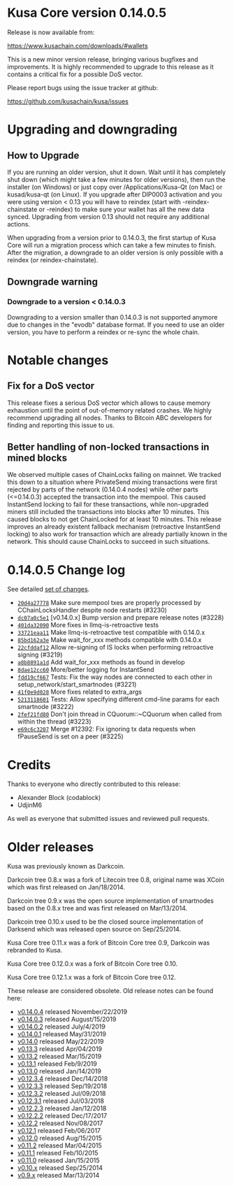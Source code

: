 Kusa Core version 0.14.0.5
==========================

Release is now available from:

  <https://www.kusachain.com/downloads/#wallets>

This is a new minor version release, bringing various bugfixes and improvements.
It is highly recommended to upgrade to this release as it contains a critical
fix for a possible DoS vector.

Please report bugs using the issue tracker at github:

  <https://github.com/kusachain/kusa/issues>


Upgrading and downgrading
=========================

How to Upgrade
--------------

If you are running an older version, shut it down. Wait until it has completely
shut down (which might take a few minutes for older versions), then run the
installer (on Windows) or just copy over /Applications/Kusa-Qt (on Mac) or
kusad/kusa-qt (on Linux). If you upgrade after DIP0003 activation and you were
using version < 0.13 you will have to reindex (start with -reindex-chainstate
or -reindex) to make sure your wallet has all the new data synced. Upgrading from
version 0.13 should not require any additional actions.

When upgrading from a version prior to 0.14.0.3, the
first startup of Kusa Core will run a migration process which can take a few minutes
to finish. After the migration, a downgrade to an older version is only possible with
a reindex (or reindex-chainstate).

Downgrade warning
-----------------

### Downgrade to a version < 0.14.0.3

Downgrading to a version smaller than 0.14.0.3 is not supported anymore due to changes
in the "evodb" database format. If you need to use an older version, you have to perform
a reindex or re-sync the whole chain.

Notable changes
===============

Fix for a DoS vector
--------------------

This release fixes a serious DoS vector which allows to cause memory exhaustion until the point of
out-of-memory related crashes. We highly recommend upgrading all nodes. Thanks to Bitcoin ABC
developers for finding and reporting this issue to us.

Better handling of non-locked transactions in mined blocks
----------------------------------------------------------

We observed multiple cases of ChainLocks failing on mainnet. We tracked this down to a situation where
PrivateSend mixing transactions were first rejected by parts of the network (0.14.0.4 nodes) while other parts
(<=0.14.0.3) accepted the transaction into the mempool. This caused InstantSend locking to fail for these
transactions, while non-upgraded miners still included the transactions into blocks after 10 minutes.
This caused blocks to not get ChainLocked for at least 10 minutes. This release improves an already existent
fallback mechanism (retroactive InstantSend locking) to also work for transaction which are already partially
known in the network. This should cause ChainLocks to succeed in such situations.

0.14.0.5 Change log
===================

See detailed [set of changes](https://github.com/kusachain/kusa/compare/v0.14.0.4...kusa:v0.14.0.5).

- [`20d4a27778`](https://github.com/kusachain/kusa/commit/dc07a0c5e1) Make sure mempool txes are properly processed by CChainLocksHandler despite node restarts (#3230)
- [`dc07a0c5e1`](https://github.com/kusachain/kusa/commit/dc07a0c5e1) [v0.14.0.x] Bump version and prepare release notes (#3228)
- [`401da32090`](https://github.com/kusachain/kusa/commit/401da32090) More fixes in llmq-is-retroactive tests
- [`33721eaa11`](https://github.com/kusachain/kusa/commit/33721eaa11) Make llmq-is-retroactive test compatible with 0.14.0.x
- [`85bd162a3e`](https://github.com/kusachain/kusa/commit/85bd162a3e) Make wait_for_xxx methods compatible with 0.14.0.x
- [`22cfddaf12`](https://github.com/kusachain/kusa/commit/22cfddaf12) Allow re-signing of IS locks when performing retroactive signing (#3219)
- [`a8b8891a1d`](https://github.com/kusachain/kusa/commit/a8b8891a1d) Add wait_for_xxx methods as found in develop
- [`8dae12cc60`](https://github.com/kusachain/kusa/commit/8dae12cc60) More/better logging for InstantSend
- [`fdd19cf667`](https://github.com/kusachain/kusa/commit/fdd19cf667) Tests: Fix the way nodes are connected to each other in setup_network/start_smartnodes (#3221)
- [`41f0e9d028`](https://github.com/kusachain/kusa/commit/41f0e9d028) More fixes related to extra_args
- [`5213118601`](https://github.com/kusachain/kusa/commit/5213118601) Tests: Allow specifying different cmd-line params for each smartnode (#3222)
- [`2fef21fd80`](https://github.com/kusachain/kusa/commit/2fef21fd80) Don't join thread in CQuorum::~CQuorum when called from within the thread (#3223)
- [`e69c6c3207`](https://github.com/kusachain/kusa/commit/e69c6c3207) Merge #12392: Fix ignoring tx data requests when fPauseSend is set on a peer (#3225)

Credits
=======

Thanks to everyone who directly contributed to this release:

- Alexander Block (codablock)
- UdjinM6

As well as everyone that submitted issues and reviewed pull requests.

Older releases
==============

Kusa was previously known as Darkcoin.

Darkcoin tree 0.8.x was a fork of Litecoin tree 0.8, original name was XCoin
which was first released on Jan/18/2014.

Darkcoin tree 0.9.x was the open source implementation of smartnodes based on
the 0.8.x tree and was first released on Mar/13/2014.

Darkcoin tree 0.10.x used to be the closed source implementation of Darksend
which was released open source on Sep/25/2014.

Kusa Core tree 0.11.x was a fork of Bitcoin Core tree 0.9,
Darkcoin was rebranded to Kusa.

Kusa Core tree 0.12.0.x was a fork of Bitcoin Core tree 0.10.

Kusa Core tree 0.12.1.x was a fork of Bitcoin Core tree 0.12.

These release are considered obsolete. Old release notes can be found here:

- [v0.14.0.4](https://github.com/kusachain/kusa/blob/master/doc/release-notes/kusa/release-notes-0.14.0.4.md) released November/22/2019
- [v0.14.0.3](https://github.com/kusachain/kusa/blob/master/doc/release-notes/kusa/release-notes-0.14.0.3.md) released August/15/2019
- [v0.14.0.2](https://github.com/kusachain/kusa/blob/master/doc/release-notes/kusa/release-notes-0.14.0.2.md) released July/4/2019
- [v0.14.0.1](https://github.com/kusachain/kusa/blob/master/doc/release-notes/kusa/release-notes-0.14.0.1.md) released May/31/2019
- [v0.14.0](https://github.com/kusachain/kusa/blob/master/doc/release-notes/kusa/release-notes-0.14.0.md) released May/22/2019
- [v0.13.3](https://github.com/kusachain/kusa/blob/master/doc/release-notes/kusa/release-notes-0.13.3.md) released Apr/04/2019
- [v0.13.2](https://github.com/kusachain/kusa/blob/master/doc/release-notes/kusa/release-notes-0.13.2.md) released Mar/15/2019
- [v0.13.1](https://github.com/kusachain/kusa/blob/master/doc/release-notes/kusa/release-notes-0.13.1.md) released Feb/9/2019
- [v0.13.0](https://github.com/kusachain/kusa/blob/master/doc/release-notes/kusa/release-notes-0.13.0.md) released Jan/14/2019
- [v0.12.3.4](https://github.com/kusachain/kusa/blob/master/doc/release-notes/kusa/release-notes-0.12.3.4.md) released Dec/14/2018
- [v0.12.3.3](https://github.com/kusachain/kusa/blob/master/doc/release-notes/kusa/release-notes-0.12.3.3.md) released Sep/19/2018
- [v0.12.3.2](https://github.com/kusachain/kusa/blob/master/doc/release-notes/kusa/release-notes-0.12.3.2.md) released Jul/09/2018
- [v0.12.3.1](https://github.com/kusachain/kusa/blob/master/doc/release-notes/kusa/release-notes-0.12.3.1.md) released Jul/03/2018
- [v0.12.2.3](https://github.com/kusachain/kusa/blob/master/doc/release-notes/kusa/release-notes-0.12.2.3.md) released Jan/12/2018
- [v0.12.2.2](https://github.com/kusachain/kusa/blob/master/doc/release-notes/kusa/release-notes-0.12.2.2.md) released Dec/17/2017
- [v0.12.2](https://github.com/kusachain/kusa/blob/master/doc/release-notes/kusa/release-notes-0.12.2.md) released Nov/08/2017
- [v0.12.1](https://github.com/kusachain/kusa/blob/master/doc/release-notes/kusa/release-notes-0.12.1.md) released Feb/06/2017
- [v0.12.0](https://github.com/kusachain/kusa/blob/master/doc/release-notes/kusa/release-notes-0.12.0.md) released Aug/15/2015
- [v0.11.2](https://github.com/kusachain/kusa/blob/master/doc/release-notes/kusa/release-notes-0.11.2.md) released Mar/04/2015
- [v0.11.1](https://github.com/kusachain/kusa/blob/master/doc/release-notes/kusa/release-notes-0.11.1.md) released Feb/10/2015
- [v0.11.0](https://github.com/kusachain/kusa/blob/master/doc/release-notes/kusa/release-notes-0.11.0.md) released Jan/15/2015
- [v0.10.x](https://github.com/kusachain/kusa/blob/master/doc/release-notes/kusa/release-notes-0.10.0.md) released Sep/25/2014
- [v0.9.x](https://github.com/kusachain/kusa/blob/master/doc/release-notes/kusa/release-notes-0.9.0.md) released Mar/13/2014


